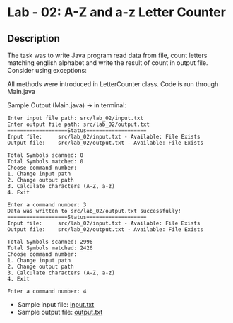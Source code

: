 # Lab - 02: A-Z and a-z Letter Counter

## Description
The task was to write Java program read data from file, count letters matching english alphabet and write the result of count in output file. Consider using exceptions:

All methods were introduced in LetterCounter class.
Code is run through Main.java

Sample Output (Main.java) -> in terminal:
```
Enter input file path: src/lab_02/input.txt
Enter output file path: src/lab_02/output.txt
===================Status===================
Input file:		src/lab_02/input.txt - Available: File Exists
Output file:	src/lab_02/output.txt - Available: File Exists

Total Symbols scanned: 0
Total Symbols matched: 0
Choose command number:
1. Change input path
2. Change output path
3. Calculate characters (A-Z, a-z)
4. Exit

Enter a command number: 3
Data was written to src/lab_02/output.txt successfully!
===================Status===================
Input file:		src/lab_02/input.txt - Available: File Exists
Output file:	src/lab_02/output.txt - Available: File Exists

Total Symbols scanned: 2996
Total Symbols matched: 2426
Choose command number:
1. Change input path
2. Change output path
3. Calculate characters (A-Z, a-z)
4. Exit

Enter a command number: 4
```

- Sample input file: [input.txt](https://github.com/atayev2012/java_course_2024/blob/main/src/lab_02/input.txt)
- Sample output file: [output.txt](https://github.com/atayev2012/java_course_2024/blob/main/src/lab_02/output.txt)